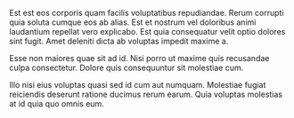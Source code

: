 Est est eos corporis quam facilis voluptatibus repudiandae. Rerum corrupti quia soluta cumque eos ab alias. Est et nostrum vel doloribus animi laudantium repellat vero explicabo. Est quia consequatur velit optio dolores sint fugit. Amet deleniti dicta ab voluptas impedit maxime a.
 Esse non maiores quae sit ad id. Nisi porro ut maxime quis recusandae culpa consectetur. Dolore quis consequuntur sit molestiae cum.
 Illo nisi eius voluptas quasi sed id cum aut numquam. Molestiae fugiat reiciendis deserunt ratione ducimus rerum earum. Quia voluptas molestias at id quia quo omnis eum.